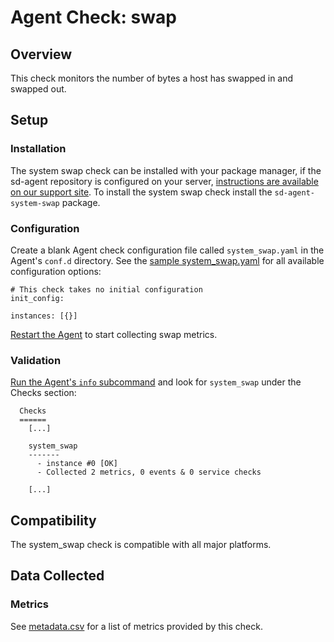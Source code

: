 # Agent Check: swap

## Overview

This check monitors the number of bytes a host has swapped in and swapped out.

## Setup
### Installation

The system swap check can be installed with your package manager, if the sd-agent repository is configured on your server, [instructions are available on our support site](https://support.serverdensity.com/hc/en-us/search?query=system+swap). To install the system swap check install the `sd-agent-system-swap` package.

### Configuration

Create a blank Agent check configuration file called `system_swap.yaml` in the Agent's `conf.d` directory. See the [sample system_swap.yaml](https://github.com/DataDog/integrations-core/blob/master/system_swap/conf.yaml.example) for all available configuration options:

```
# This check takes no initial configuration
init_config:

instances: [{}]
```

[Restart the Agent](https://docs.datadoghq.com/agent/faq/start-stop-restart-the-datadog-agent) to start collecting swap metrics.

### Validation

[Run the Agent's `info` subcommand](https://docs.datadoghq.com/agent/faq/agent-status-and-information/) and look for `system_swap` under the Checks section:

```
  Checks
  ======
    [...]

    system_swap
    -------
      - instance #0 [OK]
      - Collected 2 metrics, 0 events & 0 service checks

    [...]
```

## Compatibility

The system_swap check is compatible with all major platforms.

## Data Collected
### Metrics

See [metadata.csv](metadata.csv) for a list of metrics provided by this check.
